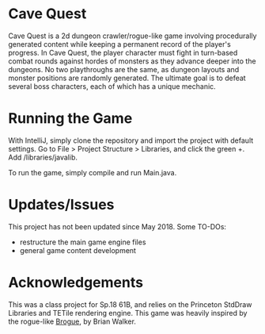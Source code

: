 # Cave Quest
Cave Quest is a 2d dungeon crawler/rogue-like game involving procedurally generated content while keeping a permanent record of the player's progress. In Cave Quest, the player character must fight in turn-based combat rounds against hordes of monsters as they advance deeper into the dungeons. No two playthroughs are the same, as dungeon layouts and monster positions are randomly generated. The ultimate goal is to defeat several boss characters, each of which has a unique mechanic.


# Running the Game
With IntelliJ, simply clone the repository and import the project with default settings. Go to File > Project Structure > Libraries, and click the green +. Add /libraries/javalib.

To run the game, simply compile and run Main.java.

# Updates/Issues

This project has not been updated since May 2018. Some TO-DOs:
 * restructure the main game engine files
 * general game content development


# Acknowledgements

This was a class project for Sp.18 61B, and relies on the Princeton StdDraw Libraries and TETile rendering engine. This game was heavily inspired by the rogue-like [Brogue](https://sites.google.com/site/broguegame/), by Brian Walker.
